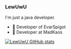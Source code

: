 ### LewUwU

I'm just a java developer.

- 🔭 Developer of EvarSpigot
- 🔭 Developer at MadKaos

[![LewUwU GitHub stats](https://github-readme-stats.vercel.app/api?username=lewuwu)](https://github.com/LewUwU)

